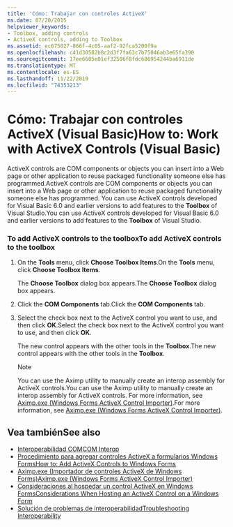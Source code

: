 ```yaml
---
title: 'Cómo: Trabajar con controles ActiveX'
ms.date: 07/20/2015
helpviewer_keywords:
- Toolbox, adding controls
- ActiveX controls, adding to Toolbox
ms.assetid: ec675027-866f-4c05-aaf2-92fca5200f9a
ms.openlocfilehash: c41d30582b8c2d3f7fa63c7b75046ab3e65fa390
ms.sourcegitcommit: 17ee6605e01ef32506f8fdc686954244ba6911de
ms.translationtype: MT
ms.contentlocale: es-ES
ms.lasthandoff: 11/22/2019
ms.locfileid: "74353213"
---
```

# <a name="how-to-work-with-activex-controls-visual-basic"></a><span data-ttu-id="68f3a-102">Cómo: Trabajar con controles ActiveX (Visual Basic)</span><span class="sxs-lookup"><span data-stu-id="68f3a-102">How to: Work with ActiveX Controls (Visual Basic)</span></span>
<span data-ttu-id="68f3a-103">ActiveX controls are COM components or objects you can insert into a Web page or other application to reuse packaged functionality someone else has programmed.</span><span class="sxs-lookup"><span data-stu-id="68f3a-103">ActiveX controls are COM components or objects you can insert into a Web page or other application to reuse packaged functionality someone else has programmed.</span></span> <span data-ttu-id="68f3a-104">You can use ActiveX controls developed for Visual Basic 6.0 and earlier versions to add features to the **Toolbox** of Visual Studio.</span><span class="sxs-lookup"><span data-stu-id="68f3a-104">You can use ActiveX controls developed for Visual Basic 6.0 and earlier versions to add features to the **Toolbox** of Visual Studio.</span></span>  
  
### <a name="to-add-activex-controls-to-the-toolbox"></a><span data-ttu-id="68f3a-105">To add ActiveX controls to the toolbox</span><span class="sxs-lookup"><span data-stu-id="68f3a-105">To add ActiveX controls to the toolbox</span></span>  
  
1. <span data-ttu-id="68f3a-106">On the **Tools** menu, click **Choose Toolbox Items**.</span><span class="sxs-lookup"><span data-stu-id="68f3a-106">On the **Tools** menu, click **Choose Toolbox Items**.</span></span>  
  
     <span data-ttu-id="68f3a-107">The **Choose Toolbox** dialog box appears.</span><span class="sxs-lookup"><span data-stu-id="68f3a-107">The **Choose Toolbox** dialog box appears.</span></span>  
  
2. <span data-ttu-id="68f3a-108">Click the **COM Components** tab.</span><span class="sxs-lookup"><span data-stu-id="68f3a-108">Click the **COM Components** tab.</span></span>  
  
3. <span data-ttu-id="68f3a-109">Select the check box next to the ActiveX control you want to use, and then click **OK**.</span><span class="sxs-lookup"><span data-stu-id="68f3a-109">Select the check box next to the ActiveX control you want to use, and then click **OK**.</span></span>  
  
     <span data-ttu-id="68f3a-110">The new control appears with the other tools in the **Toolbox**.</span><span class="sxs-lookup"><span data-stu-id="68f3a-110">The new control appears with the other tools in the **Toolbox**.</span></span>  
  
    > [!NOTE]
    > <span data-ttu-id="68f3a-111">You can use the Aximp utility to manually create an interop assembly for ActiveX controls.</span><span class="sxs-lookup"><span data-stu-id="68f3a-111">You can use the Aximp utility to manually create an interop assembly for ActiveX controls.</span></span> <span data-ttu-id="68f3a-112">For more information, see [Aximp.exe (Windows Forms ActiveX Control Importer)](../../../framework/tools/aximp-exe-windows-forms-activex-control-importer.md).</span><span class="sxs-lookup"><span data-stu-id="68f3a-112">For more information, see [Aximp.exe (Windows Forms ActiveX Control Importer)](../../../framework/tools/aximp-exe-windows-forms-activex-control-importer.md).</span></span>  
  
## <a name="see-also"></a><span data-ttu-id="68f3a-113">Vea también</span><span class="sxs-lookup"><span data-stu-id="68f3a-113">See also</span></span>

- [<span data-ttu-id="68f3a-114">Interoperabilidad COM</span><span class="sxs-lookup"><span data-stu-id="68f3a-114">COM Interop</span></span>](../../../visual-basic/programming-guide/com-interop/index.md)
- [<span data-ttu-id="68f3a-115">Procedimiento para agregar controles ActiveX a formularios Windows Forms</span><span class="sxs-lookup"><span data-stu-id="68f3a-115">How to: Add ActiveX Controls to Windows Forms</span></span>](../../../framework/winforms/controls/how-to-add-activex-controls-to-windows-forms.md)
- [<span data-ttu-id="68f3a-116">Aximp.exe (Importador de controles ActiveX de Windows Forms)</span><span class="sxs-lookup"><span data-stu-id="68f3a-116">Aximp.exe (Windows Forms ActiveX Control Importer)</span></span>](../../../framework/tools/aximp-exe-windows-forms-activex-control-importer.md)
- [<span data-ttu-id="68f3a-117">Consideraciones al hospedar un control ActiveX en Windows Forms</span><span class="sxs-lookup"><span data-stu-id="68f3a-117">Considerations When Hosting an ActiveX Control on a Windows Form</span></span>](../../../framework/winforms/controls/considerations-when-hosting-an-activex-control-on-a-windows-form.md)
- [<span data-ttu-id="68f3a-118">Solución de problemas de interoperabilidad</span><span class="sxs-lookup"><span data-stu-id="68f3a-118">Troubleshooting Interoperability</span></span>](../../../visual-basic/programming-guide/com-interop/troubleshooting-interoperability.md)
